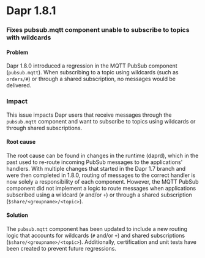 # Dapr 1.8.1

### Fixes pubsub.mqtt component unable to subscribe to topics with wildcards

#### Problem

Dapr 1.8.0 introduced a regression in the MQTT PubSub component (`pubsub.mqtt`). When subscribing to a topic using wildcards (such as `orders/#`) or through a shared subscription, no messages would be delivered.

### Impact

This issue impacts Dapr users that receive messages through the `pubsub.mqtt` component and want to subscribe to topics using wildcards or through shared subscriptions.

#### Root cause

The root cause can be found in changes in the runtime (daprd), which in the past used to re-route incoming PubSub messages to the applications' handlers. With multiple changes that started in the Dapr 1.7 branch and were then completed in 1.8.0, routing of messages to the correct handler is now solely a responsibility of each component. However, the MQTT PubSub component did not implement a logic to route messages when applications subscribed using a wildcard (`#` and/or `+`) or through a shared subscription (`$share/<groupname>/<topic>`).

#### Solution

The `pubsub.mqtt` component has been updated to include a new routing logic that accounts for wildcards (`#` and/or `+`) and shared subscriptions (`$share/<groupname>/<topic>`). Additionally, certification and unit tests have been created to prevent future regressions.
